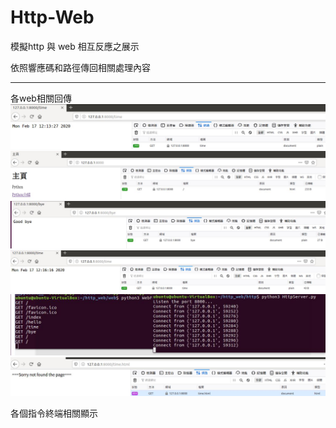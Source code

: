 # Http-Web

模擬http 與 web 相互反應之展示

依照響應碼和路徑傳回相關處理內容

---------------------------------------------------------------
各web相關回傳
<img src='https://github.com/huihuiman/Http-Web/blob/master/httpWeb%E5%9C%96%E7%89%87/http1.jpg'>
<img src='https://github.com/huihuiman/Http-Web/blob/master/httpWeb%E5%9C%96%E7%89%87/http2.jpg'>
<img src='https://github.com/huihuiman/Http-Web/blob/master/httpWeb%E5%9C%96%E7%89%87/http3.jpg'>
<img src='https://github.com/huihuiman/Http-Web/blob/master/httpWeb%E5%9C%96%E7%89%87/http4.jpg'>
<img src='https://github.com/huihuiman/Http-Web/blob/master/httpWeb%E5%9C%96%E7%89%87/http7.jpg'>
<img src='https://github.com/huihuiman/Http-Web/blob/master/httpWeb%E5%9C%96%E7%89%87/http8.jpg'>


各個指令終端相關顯示


